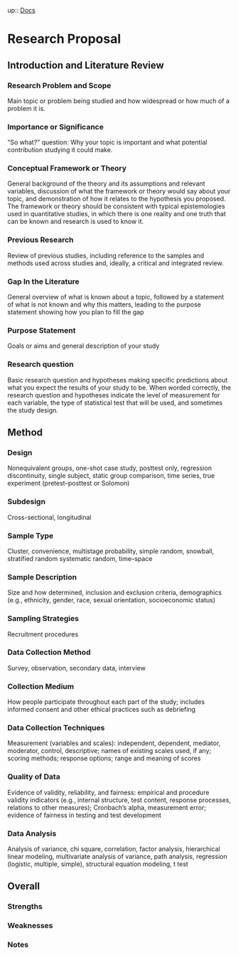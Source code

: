 up:: [Docs](../README.md)

# Research Proposal

## Introduction and Literature Review

### Research Problem and Scope

Main topic or problem being studied and how widespread or how much of a problem it is.

### Importance or Significance

“So what?” question: Why your topic is important and what potential contribution studying it could make.

### Conceptual Framework or Theory

General background of the theory and its assumptions and relevant variables, discussion of what the framework or theory would say about your topic, and demonstration of how it relates to the hypothesis you proposed. The framework or theory should be consistent with typical epistemologies used in quantitative studies, in which there is one reality and one truth that can be known and research is used to know it.

### Previous Research

Review of previous studies, including reference to the samples and methods used across studies and, ideally, a critical and integrated review.

### Gap In the Literature

General overview of what is known about a topic, followed by a statement of what is not known and why this matters, leading to the purpose statement showing how you plan to fill the gap

### Purpose Statement

Goals or aims and general description of your study

### Research question

Basic research question and hypotheses making specific predictions about what you expect the results of your study to be. When worded correctly, the research question and hypotheses indicate the level of measurement for each variable, the type of statistical test that will be used, and sometimes the study design.

## Method

### Design

Nonequivalent groups, one-shot case study, posttest only, regression discontinuity, single subject, static group comparison, time series, true experiment (pretest–posttest or Solomon)

### Subdesign

Cross-sectional, longitudinal

### Sample Type

Cluster, convenience, multistage probability, simple random, snowball, stratified random systematic random, time–space

### Sample Description

Size and how determined, inclusion and exclusion criteria, demographics (e.g., ethnicity, gender, race, sexual orientation, socioeconomic status)

### Sampling Strategies

Recruitment procedures

### Data Collection Method

Survey, observation, secondary data, interview

### Collection Medium

How people participate throughout each part of the study; includes informed consent and other ethical practices such as debriefing

### Data Collection Techniques

Measurement (variables and scales): independent, dependent, mediator, moderator, control, descriptive; names of existing scales used, if any; scoring methods; response options; range and meaning of scores

### Quality of Data

Evidence of validity, reliability, and fairness: empirical and procedure validity indicators (e.g., internal structure, test content, response processes, relations to other measures); Cronbach’s alpha, measurement error; evidence of fairness in testing and test development

### Data Analysis

Analysis of variance, chi square, correlation, factor analysis, hierarchical linear modeling, multivariate analysis of variance, path analysis, regression (logistic, multiple, simple), structural equation modeling, t test

## Overall

### Strengths

### Weaknesses

### Notes

